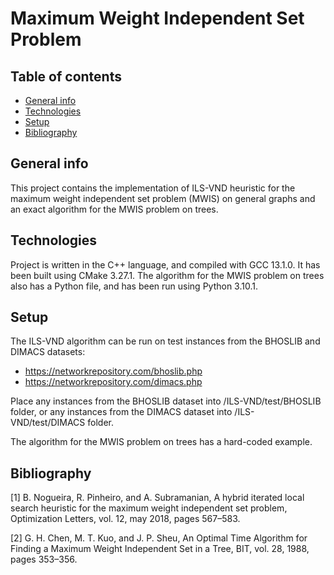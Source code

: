 # Maximum Weight Independent Set Problem

## Table of contents
* [General info](#general-info)
* [Technologies](#technologies)
* [Setup](#setup)
* [Bibliography](#bibliography)

## General info
This project contains the implementation of ILS-VND heuristic for the maximum weight independent set problem (MWIS) on general graphs and an exact algorithm for the MWIS problem on trees.
	
## Technologies
Project is written in the C++ language, and compiled with GCC 13.1.0. It has been built using CMake 3.27.1.
The algorithm for the MWIS problem on trees also has a Python file, and has been run using Python 3.10.1.

## Setup
The ILS-VND algorithm can be run on test instances from the BHOSLIB and DIMACS datasets:
* https://networkrepository.com/bhoslib.php
* https://networkrepository.com/dimacs.php

Place any instances from the BHOSLIB dataset into /ILS-VND/test/BHOSLIB folder, or any instances from the DIMACS dataset into /ILS-VND/test/DIMACS folder.

The algorithm for the MWIS problem on trees has a hard-coded example.

## Bibliography
[1] B. Nogueira, R. Pinheiro, and A. Subramanian, A hybrid iterated local search heuristic for the maximum weight independent set problem, Optimization Letters, vol. 12, may 2018, pages 567–583.

[2] G. H. Chen, M. T. Kuo, and J. P. Sheu, An Optimal Time Algorithm for Finding a Maximum Weight Independent Set in a Tree, BIT, vol. 28, 1988, pages 353–356.
